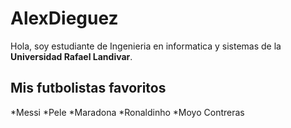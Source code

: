 # AlexDieguez
 Hola, soy estudiante de Ingenieria en informatica y sistemas de la **Universidad Rafael Landivar**.
## Mis futbolistas favoritos
*Messi
*Pele
*Maradona
*Ronaldinho
*Moyo Contreras
